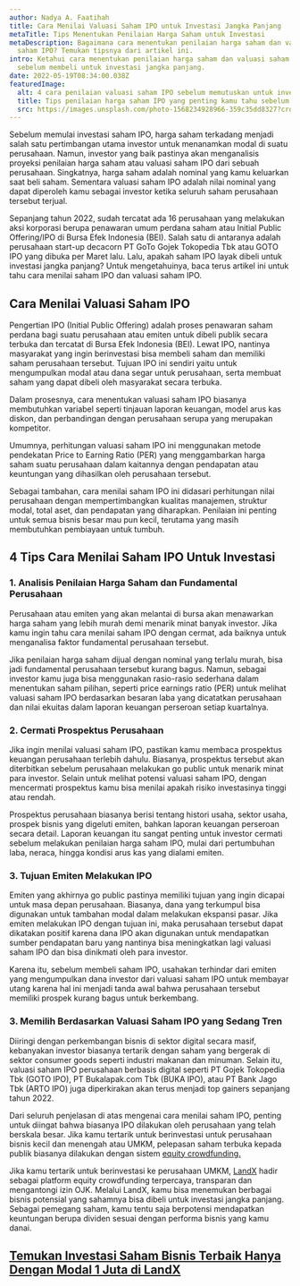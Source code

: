 ```yaml
---
author: Nadya A. Faatihah
title: Cara Menilai Valuasi Saham IPO untuk Investasi Jangka Panjang
metaTitle: Tips Menentukan Penilaian Harga Saham untuk Investasi
metaDescription: Bagaimana cara menentukan penilaian harga saham dan valuasi
  saham IPO? Temukan tipsnya dari artikel ini.
intro: Ketahui cara menentukan penilaian harga saham dan valuasi saham IPO
  sebelum membeli untuk investasi jangka panjang.
date: 2022-05-19T08:34:00.038Z
featuredImage:
  alt: 4 cara penilaian valuasi saham IPO sebelum memutuskan untuk investasi
  title: Tips penilaian harga saham IPO yang penting kamu tahu sebelum investasi
  src: https://images.unsplash.com/photo-1568234928966-359c35dd8327?crop=entropy&cs=tinysrgb&fm=jpg&ixlib=rb-1.2.1&q=80&raw_url=true&ixid=MnwxMjA3fDB8MHxwaG90by1wYWdlfHx8fGVufDB8fHx8&auto=format&fit=crop&w=926
---
```

<!--StartFragment-->

Sebelum memulai investasi saham IPO, harga saham terkadang menjadi salah satu pertimbangan utama investor untuk menanamkan modal di suatu perusahaan. Namun, investor yang baik pastinya akan menganalisis proyeksi penilaian harga saham atau valuasi saham IPO dari sebuah perusahaan. Singkatnya, harga saham adalah nominal yang kamu keluarkan saat beli saham. Sementara valuasi saham IPO adalah nilai nominal yang dapat diperoleh kamu sebagai investor ketika seluruh saham perusahaan tersebut terjual.

Sepanjang tahun 2022, sudah tercatat ada 16 perusahaan yang melakukan aksi korporasi berupa penawaran umum perdana saham atau Initial Public Offering/IPO di Bursa Efek Indonesia (BEI). Salah satu di antaranya adalah perusahaan start-up decacorn PT GoTo Gojek Tokopedia Tbk atau GOTO IPO yang dibuka per Maret lalu. Lalu, apakah saham IPO layak dibeli untuk investasi jangka panjang? Untuk mengetahuinya, baca terus artikel ini untuk tahu cara menilai saham IPO dan valuasi saham IPO.

## Cara Menilai Valuasi Saham IPO

Pengertian IPO (Initial Public Offering) adalah proses penawaran saham perdana bagi suatu perusahaan atau emiten untuk dibeli publik secara terbuka dan tercatat di Bursa Efek Indonesia (BEI). Lewat IPO, nantinya masyarakat yang ingin berinvestasi bisa membeli saham dan memiliki saham perusahaan tersebut. Tujuan IPO ini sendiri yaitu untuk mengumpulkan modal atau dana segar untuk perusahaan, serta membuat saham yang dapat dibeli oleh masyarakat secara terbuka.

Dalam prosesnya, cara menentukan valuasi saham IPO biasanya membutuhkan variabel seperti tinjauan laporan keuangan, model arus kas diskon, dan perbandingan dengan perusahaan serupa yang merupakan kompetitor. 

Umumnya, perhitungan valuasi saham IPO ini menggunakan metode pendekatan Price to Earning Ratio (PER) yang menggambarkan harga saham suatu perusahaan dalam kaitannya dengan pendapatan atau keuntungan yang dihasilkan oleh perusahaan tersebut.

Sebagai tambahan, cara menilai saham IPO ini didasari perhitungan nilai perusahaan dengan mempertimbangkan kualitas manajemen, struktur modal, total aset, dan pendapatan yang diharapkan. Penilaian ini penting untuk semua bisnis besar mau pun kecil, terutama yang masih membutuhkan pembiayaan untuk tumbuh.

## 4 Tips Cara Menilai Saham IPO Untuk Investasi

### 1. Analisis Penilaian Harga Saham dan Fundamental Perusahaan

Perusahaan atau emiten yang akan melantai di bursa akan menawarkan harga saham yang lebih murah demi menarik minat banyak investor. Jika kamu ingin tahu cara menilai saham IPO dengan cermat, ada baiknya untuk menganalisa faktor fundamental perusahaan tersebut. 

Jika penilaian harga saham dijual dengan nominal yang terlalu murah, bisa jadi fundamental perusahaan tersebut kurang bagus. Namun, sebagai investor kamu juga bisa menggunakan rasio-rasio sederhana dalam menentukan saham pilihan, seperti price earnings ratio (PER) untuk melihat valuasi saham IPO berdasarkan besaran laba yang dicatatkan perusahaan dan nilai ekuitas dalam laporan keuangan perseroan setiap kuartalnya. 

### 2. Cermati Prospektus Perusahaan

Jika ingin menilai valuasi saham IPO, pastikan kamu membaca prospektus keuangan perusahaan terlebih dahulu. Biasanya, prospektus tersebut akan diterbitkan sebelum perusahaan melakukan go public untuk menarik minat para investor. Selain untuk melihat potensi valuasi saham IPO, dengan mencermati prospektus kamu bisa menilai apakah risiko investasinya tinggi atau rendah.

Prospektus perusahaan biasanya berisi tentang histori usaha, sektor usaha, prospek bisnis yang digeluti emiten, bahkan laporan keuangan perseroan secara detail. Laporan keuangan itu sangat penting untuk investor cermati sebelum melakukan penilaian harga saham IPO, mulai dari pertumbuhan laba, neraca, hingga kondisi arus kas yang dialami emiten.

### 3. Tujuan Emiten Melakukan IPO

Emiten yang akhirnya go public pastinya memiliki tujuan yang ingin dicapai untuk masa depan perusahaan. Biasanya, dana yang terkumpul bisa digunakan untuk tambahan modal dalam melakukan ekspansi pasar. Jika emiten melakukan IPO dengan tujuan ini, maka perusahaan tersebut dapat dikatakan positif karena dana IPO akan digunakan untuk mendapatkan sumber pendapatan baru yang nantinya bisa meningkatkan lagi valuasi saham IPO dan bisa dinikmati oleh para investor. 

Karena itu, sebelum membeli saham IPO, usahakan terhindar dari emiten yang mengumpulkan dana investor dari valuasi saham IPO untuk membayar utang karena hal ini menjadi tanda awal bahwa perusahaan tersebut memiliki prospek kurang bagus untuk berkembang.

### 3. Memilih Berdasarkan Valuasi Saham IPO yang Sedang Tren

Diiringi dengan perkembangan bisnis di sektor digital secara masif, kebanyakan investor biasanya tertarik dengan saham yang bergerak di sektor consumer goods seperti industri makanan dan minuman. Selain itu, valuasi saham IPO perusahaan berbasis digital seperti PT Gojek Tokopedia Tbk (GOTO IPO), PT Bukalapak.com Tbk (BUKA IPO), atau PT Bank Jago Tbk (ARTO IPO) juga diperkirakan akan terus menjadi top gainers sepanjang tahun 2022.

Dari seluruh penjelasan di atas mengenai cara menilai saham IPO, penting untuk diingat bahwa biasanya IPO dilakukan oleh perusahaan yang telah berskala besar. Jika kamu tertarik untuk berinvestasi untuk perusahaan bisnis kecil dan menengah atau UMKM, pelepasan saham terbuka kepada publik biasanya dilakukan dengan sistem [equity crowdfunding.](https://landx.id/project/?utm_source=Blog&utm_medium=organic+keyword&utm_campaign=blog&utm_id=Blog)

Jika kamu tertarik untuk berinvestasi ke perusahaan UMKM, [LandX](https://landx.id/) hadir sebagai platform equity crowdfunding terpercaya, transparan dan mengantongi izin OJK. Melalui LandX, kamu bisa menemukan berbagai bisnis potensial yang sahamnya bisa dibeli untuk investasi jangka panjang. Sebagai pemegang saham, kamu tentu saja berpotensi mendapatkan keuntungan berupa dividen sesuai dengan performa bisnis yang kamu danai. 

## [Temukan Investasi Saham Bisnis Terbaik Hanya Dengan Modal 1 Juta di LandX](https://landx.id/project/?utm_source=Blog&utm_medium=organic+keyword&utm_campaign=blog&utm_id=Blog)

<!--EndFragment-->